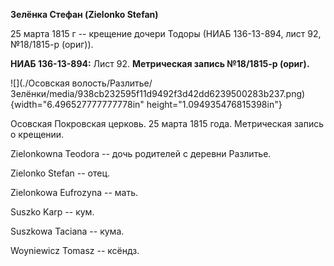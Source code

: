 **Зелёнка Стефан (Zielonko Stefan)**

25 марта 1815 г -- крещение дочери Тодоры (НИАБ 136-13-894, лист 92,
№18/1815-р (ориг)).

**НИАБ 136-13-894:** Лист 92. **Метрическая запись №18/1815-р (ориг).**

![](./Осовская волость/Разлитье/Зелёнки/media/938cb232595f11d9492f3d42dd6239500283b237.png){width="6.496527777777778in"
height="1.094935476815398in"}

Осовская Покровская церковь. 25 марта 1815 года. Метрическая запись о
крещении.

Zielonkowna Teodora -- дочь родителей с деревни Разлитье.

Zielonko Stefan -- отец.

Zielonkowa Eufrozyna -- мать.

Suszko Karp -- кум.

Suszkowa Taciana -- кума.

Woyniewicz Tomasz -- ксёндз.

